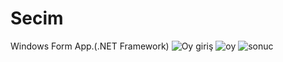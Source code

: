 # Secim
 Windows Form App.(.NET Framework)
![Oy giriş](https://github.com/Aakcayy/Secim/assets/124554775/fa7d7d8e-f0e8-484c-8972-00fbccda7911)
![oy](https://github.com/Aakcayy/Secim/assets/124554775/354772b7-6f4f-4440-b7f6-805ed2af5a60)
![sonuc](https://github.com/Aakcayy/Secim/assets/124554775/2e456c11-c0f0-45e2-8553-21896c87faed)
